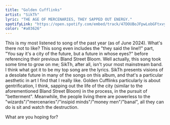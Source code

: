 ```yaml
---
title: "Golden Cufflinks"
artist: "SikTh"
lyric: "THE AGE OF MERCENARIES, THEY SAPPED OUT ENERGY."
spotifyLink: "https://open.spotify.com/embed/track/47DOUBoJFpwLobGFtxvys0"
color: "#a03626"
---
```


This is my most listened to song of the past year (as of June 2024). What's there not to like? This song even includes the "they said the line!!" part, "You say it's a city of the future, but a future in whose eyes?" before referencing their previous Bland Street Bloom. Well actually, this song took some time to grow on me; SikTh, after all, isn't your most mainstream band. I think what got it to be my top song are the lyrics. SikTh presents visions of a desolate future in many of the songs on this album, and that's a particular aesthetic in art I find that I really like. Golden Cufflinks particularly is about gentrification, I think, sapping out the life of the city (similar to the aforementioned Bland Street Bloom) in the process, in the pursuit of "betterment". Meanwhile, the people living there are powerless to the "wizards"/"mercenaries"/"insipid minds"/"money men"/"banal", all they can do is sit and watch the destruction.

What are you hoping for?

